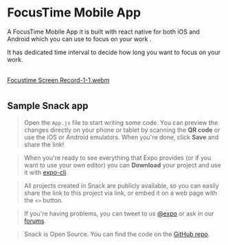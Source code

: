 # FocusTime Mobile App
A FocusTime Mobile App it is built with react native for both iOS and Android which you can use to focus on your work .

It has dedicated time interval to decide how long you want to focus on your work.

<br/>[Focustime Screen Record-1-1.webm](https://user-images.githubusercontent.com/95489514/178455350-2b2da6d8-5503-4968-975d-efeee43524f4.webm)


#

## Sample Snack app

> Open the `App.js` file to start writing some code. You can preview the changes directly on your phone or tablet by scanning the **QR code** or use the iOS or Android emulators. When you're done, click **Save** and share the link!

> When you're ready to see everything that Expo provides (or if you want to use your own editor) you can **Download** your project and use it with [expo-cli](https://docs.expo.io/get-started/installation).

> All projects created in Snack are publicly available, so you can easily share the link to this project via link, or embed it on a web page with the `<>` button.

 >If you're having problems, you can tweet to us [@expo](https://twitter.com/expo) or ask in our [forums](https://forums.expo.io/c/snack).

> Snack is Open Source. You can find the code on the [GitHub repo](https://github.com/expo/snack).
